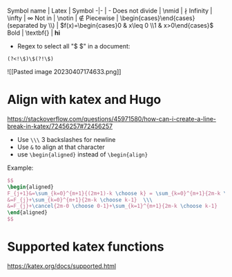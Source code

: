 Symbol name | Latex | Symbol -|- | -
Does not divide | \nmid | $\nmid$
Infinity | \infty | $\infty$
Not in | \notin | $\notin$
Piecewise | \begin{cases}\end{cases} (separated by \\\\) | $f(x)=\begin{cases}0 & x\leq 0 \\1 & x>0\end{cases}$
Bold | \textbf{} | $\mathbf{hi}$

- Regex to select all "$ $" in a document:
```
(?<!\$)\$(?!\$)
```
![[Pasted image 20230407174633.png]]

# Align with katex and Hugo
https://stackoverflow.com/questions/45971580/how-can-i-create-a-line-break-in-katex/72456257#72456257
- Use `\\\` 3 backslashes for newline
- Use `&` to align at that character
- use `\begin{aligned}` instead of `\begin{align}`

Example:
```latex
$$
\begin{aligned}
F_{j+1}&=\sum_{k=0}^{m+1}{(2m+1)-k \choose k} = \sum_{k=0}^{m+1}{2m-k \choose k}+\sum_{k=0}^{m+1}{2m-k \choose k-1} \\\
&=F_{j}+\sum_{k=0}^{m+1}{2m-k \choose k-1}  \\\
&=F_{j}+\cancel{2m-0 \choose 0-1}+\sum_{k=1}^{m+1}{2m-k \choose k-1}
\end{aligned}
$$
```

# Supported katex functions
https://katex.org/docs/supported.html
